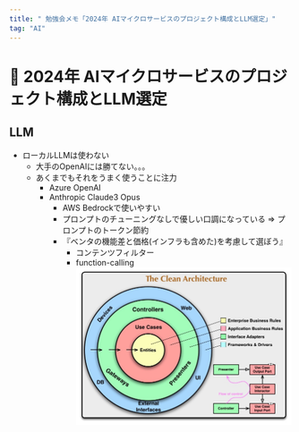 ```yaml
---
title: " 勉強会メモ「2024年 AIマイクロサービスのプロジェクト構成とLLM選定」"
tag: "AI"
---
```


# 🚚 2024年 AIマイクロサービスのプロジェクト構成とLLM選定
## LLM
- ローカルLLMは使わない
  - 大手のOpenAIには勝てない。。。
  - あくまでもそれをうまく使うことに注力
    - Azure OpenAI
    - Anthropic Claude3 Opus
      - AWS Bedrockで使いやすい
      - プロンプトのチューニングなしで優しい口調になっている => プロンプトのトークン節約
      - 『ベンタの機能差と価格(インフラも含めた)を考慮して選ぼう』
        - コンテンツフィルター
        - function-calling
![clean_architecture](/image/architecture/clean_architecture_handson/clean_architecture.jpg)
